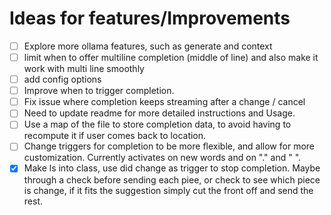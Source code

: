 # Ideas for features/Improvements
- [ ] Explore more ollama features, such as generate and context
- [ ] limit when to offer multiline completion (middle of line) and also make it work with multi line smoothly
- [ ] add config options
- [ ] Improve when to trigger completion.
- [ ] Fix issue where completion keeps streaming after a change / cancel
- [ ] Need to update readme for more detailed instructions and Usage.
- [ ] Use a map of the file to store completion data, to avoid having to recompute it if user comes back to location. 
- [ ] Change triggers for completion to be more flexible, and allow for more customization. Currently activates on new words and on "." and " ".
- [x] Make ls into class, use did change as trigger to stop completion. Maybe through a check before sending each piee, or check to see which piece is change, if it fits the suggestion simply cut the front off and send the rest.
